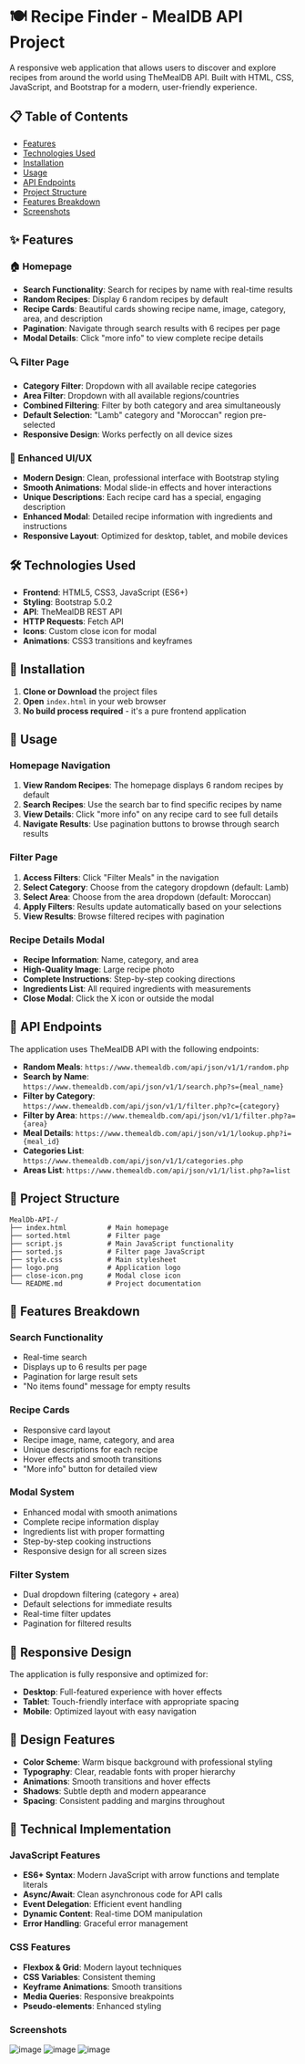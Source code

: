 # 🍽️ Recipe Finder - MealDB API Project

A responsive web application that allows users to discover and explore recipes from around the world using TheMealDB API. Built with HTML, CSS, JavaScript, and Bootstrap for a modern, user-friendly experience.

## 📋 Table of Contents

- [Features](#-features)
- [Technologies Used](#-technologies-used)
- [Installation](#-installation)
- [Usage](#-usage)
- [API Endpoints](#-api-endpoints)
- [Project Structure](#-project-structure)
- [Features Breakdown](#-features-breakdown)
- [Screenshots](#-screenshots)

## ✨ Features

### 🏠 Homepage

- **Search Functionality**: Search for recipes by name with real-time results
- **Random Recipes**: Display 6 random recipes by default
- **Recipe Cards**: Beautiful cards showing recipe name, image, category, area, and description
- **Pagination**: Navigate through search results with 6 recipes per page
- **Modal Details**: Click "more info" to view complete recipe details

### 🔍 Filter Page

- **Category Filter**: Dropdown with all available recipe categories
- **Area Filter**: Dropdown with all available regions/countries
- **Combined Filtering**: Filter by both category and area simultaneously
- **Default Selection**: "Lamb" category and "Moroccan" region pre-selected
- **Responsive Design**: Works perfectly on all device sizes

### 🎨 Enhanced UI/UX

- **Modern Design**: Clean, professional interface with Bootstrap styling
- **Smooth Animations**: Modal slide-in effects and hover interactions
- **Unique Descriptions**: Each recipe card has a special, engaging description
- **Enhanced Modal**: Detailed recipe information with ingredients and instructions
- **Responsive Layout**: Optimized for desktop, tablet, and mobile devices

## 🛠️ Technologies Used

- **Frontend**: HTML5, CSS3, JavaScript (ES6+)
- **Styling**: Bootstrap 5.0.2
- **API**: TheMealDB REST API
- **HTTP Requests**: Fetch API
- **Icons**: Custom close icon for modal
- **Animations**: CSS3 transitions and keyframes

## 🚀 Installation

1. **Clone or Download** the project files
2. **Open** `index.html` in your web browser
3. **No build process required** - it's a pure frontend application

## 📖 Usage

### Homepage Navigation

1. **View Random Recipes**: The homepage displays 6 random recipes by default
2. **Search Recipes**: Use the search bar to find specific recipes by name
3. **View Details**: Click "more info" on any recipe card to see full details
4. **Navigate Results**: Use pagination buttons to browse through search results

### Filter Page

1. **Access Filters**: Click "Filter Meals" in the navigation
2. **Select Category**: Choose from the category dropdown (default: Lamb)
3. **Select Area**: Choose from the area dropdown (default: Moroccan)
4. **Apply Filters**: Results update automatically based on your selections
5. **View Results**: Browse filtered recipes with pagination

### Recipe Details Modal

- **Recipe Information**: Name, category, and area
- **High-Quality Image**: Large recipe photo
- **Complete Instructions**: Step-by-step cooking directions
- **Ingredients List**: All required ingredients with measurements
- **Close Modal**: Click the X icon or outside the modal

## 🔌 API Endpoints

The application uses TheMealDB API with the following endpoints:

- **Random Meals**: `https://www.themealdb.com/api/json/v1/1/random.php`
- **Search by Name**: `https://www.themealdb.com/api/json/v1/1/search.php?s={meal_name}`
- **Filter by Category**: `https://www.themealdb.com/api/json/v1/1/filter.php?c={category}`
- **Filter by Area**: `https://www.themealdb.com/api/json/v1/1/filter.php?a={area}`
- **Meal Details**: `https://www.themealdb.com/api/json/v1/1/lookup.php?i={meal_id}`
- **Categories List**: `https://www.themealdb.com/api/json/v1/1/categories.php`
- **Areas List**: `https://www.themealdb.com/api/json/v1/1/list.php?a=list`

## 📁 Project Structure

```
MealDb-API-/
├── index.html          # Main homepage
├── sorted.html         # Filter page
├── script.js           # Main JavaScript functionality
├── sorted.js           # Filter page JavaScript
├── style.css           # Main stylesheet
├── logo.png            # Application logo
├── close-icon.png      # Modal close icon
└── README.md           # Project documentation
```

## 🎯 Features Breakdown

### Search Functionality

- Real-time search
- Displays up to 6 results per page
- Pagination for large result sets
- "No items found" message for empty results

### Recipe Cards

- Responsive card layout
- Recipe image, name, category, and area
- Unique descriptions for each recipe
- Hover effects and smooth transitions
- "More info" button for detailed view

### Modal System

- Enhanced modal with smooth animations
- Complete recipe information display
- Ingredients list with proper formatting
- Step-by-step cooking instructions
- Responsive design for all screen sizes

### Filter System

- Dual dropdown filtering (category + area)
- Default selections for immediate results
- Real-time filter updates
- Pagination for filtered results

## 📱 Responsive Design

The application is fully responsive and optimized for:

- **Desktop**: Full-featured experience with hover effects
- **Tablet**: Touch-friendly interface with appropriate spacing
- **Mobile**: Optimized layout with easy navigation

## 🎨 Design Features

- **Color Scheme**: Warm bisque background with professional styling
- **Typography**: Clear, readable fonts with proper hierarchy
- **Animations**: Smooth transitions and hover effects
- **Shadows**: Subtle depth and modern appearance
- **Spacing**: Consistent padding and margins throughout

## 🔧 Technical Implementation

### JavaScript Features

- **ES6+ Syntax**: Modern JavaScript with arrow functions and template literals
- **Async/Await**: Clean asynchronous code for API calls
- **Event Delegation**: Efficient event handling
- **Dynamic Content**: Real-time DOM manipulation
- **Error Handling**: Graceful error management

### CSS Features

- **Flexbox & Grid**: Modern layout techniques
- **CSS Variables**: Consistent theming
- **Keyframe Animations**: Smooth transitions
- **Media Queries**: Responsive breakpoints
- **Pseudo-elements**: Enhanced styling

### Screenshots
![image](https://github.com/user-attachments/assets/9ffd5e6c-5070-48d0-bb6d-b52f28f4a025)
![image](https://github.com/user-attachments/assets/b35a5cbb-20bd-4e03-86fd-43cd1d87b708)
![image](https://github.com/user-attachments/assets/4e3c33c2-3c09-4a9f-95d9-a6a20335ec52)


